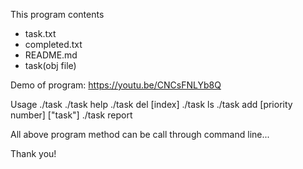 This program contents
- task.txt
- completed.txt
- README.md
- task(obj file)

Demo of program: https://youtu.be/CNCsFNLYb8Q

Usage 
./task 
./task help
./task del [index]
./task ls
./task add [priority number] ["task"]
./task report


All above program method can be call through command line...

Thank you!